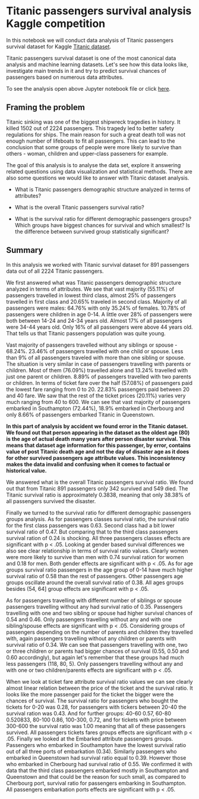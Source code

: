 # Titanic passengers survival analysis Kaggle competition

In this notebook we will conduct data analysis of Titanic passengers survival dataset for Kaggle [Titanic dataset](https://www.kaggle.com/c/titanic).

Titanic passengers survival dataset is one of the most canonical data analysis and machine learning datasets. Let's see how this data looks like, investigate main trends in it and try to predict survival chances of passengers based on numerous data attributes.

To see the analysis open above Jupyter notebook file or click [here](https://github.com/msznajder/titanic_survival_analysis_kaggle/blob/master/titanic_passengers_survival_analysis_kaggle_competition.ipynb).

## Framing the problem 

Titanic sinking was one of the biggest shipwreck tragedies in history. It killed 1502 out of 2224 passengers. This tragedy led to better safety regulations for ships. The main reason for such a great death toll was not enough number of lifeboats to fit all passengers. This can lead to the conclusion that some groups of people were more likely to survive than others - woman, children and upper-class passeners for example.

The goal of this analysis is to analyse the data set, explore it answering related questions using data visualization and statistical methods. There are also some questions we would like to answer with Titanic dataset analysis.

* What is Titanic passengers demographic structure analyzed in terms of attributes?

* What is the overall Titanic passengers survival ratio?

* What is the survival ratio for different demographic passengers groups? Which groups have biggest chances for survival and which smallest? Is the difference between survived group statistically significant?

## Summary

In this analysis we worked with Titanic survival dataset for 891 passengers data out of all 2224 Titanic passengers.

We first answered what was Titanic passengers demographic structure analyzed in terms of attributes. We see that vast majority (55.11%) of passengers travelled in lowest third class, almost 25% of passengers travelled in first class and 20.65% traveled in second class. Majority of all passengers were males: 64.76% with only 35.24% of females. 10.78% of passengers were children in age 0-14. A little over 28% of passengers were both between 14-24 and 24-34 years old. Almost 17% of all passengers were 34-44 years old. Only 16% of all passengers were above 44 years old. That tells us that Titanic passengers population was quite young.

Vast majority of passengers travelled without any siblings or spouse - 68.24%. 23.46% of passengers travelled with one child or spouse. Less than 9% of all passengers traveled with more than one sibling or spouse. The situation is very similar in case of passengers travelling with parents or children. Most of them (76.09%) travelled alone and 13.24% travelled with just one parent or children. 8.89% of passengers travelled with two parents or children. In terms of ticket fare over the half (57.08%) of passengers paid the lowest fare ranging from 0 to 20. 22.83% passengers paid between 20 and 40 fare. We saw that the rest of the ticket prices (20.11%) varies very much ranging from 40 to 600. We can see that vast majority of passengers embarked in Southampton (72.44%), 18.9% embarked in Cherbourg and only 8.66% of passengers embarked Titanic in Queenstown.

**In this part of analysis by accident we found error in the Titanic dataset. We found out that person appearing in the dataset as the oldest age (80) is the age of actual death many years after person disaster survival. This means that dataset age information for this passenger, by error, contains value of post Titanic death age and not the day of disaster age as it does for other survived passengers age attribute values. This inconsistency makes the data invalid and confusing when it comes to factual or historical value.**

We answered what is the overall Titanic passengers survival ratio. We found out that from Titanic 891 passengers only 342 survived and 549 died. The Titanic survival ratio is approximately 0.3838, meaning that only 38.38% of all passengers survived the disaster.

Finally we turned to the survival ratio for different demographic passengers groups analysis. As for passengers classes survival ratio, the survival ratio for the first class passengers was 0.63. Second class had a bit lower survival ratio of 0.47. But comparing that to the third class passengers survival ration of 0.24 is shocking. All three passengers classes effects are significant with p < .05. Looking at gender based survival differences we also see clear relationship in terms of survival ratio values. Clearly women were more likely to survive than men with 0.74 survival ration for women and 0.18 for men. Both gender effects are significant with p < .05. As for age groups survival ratio passengers in the age group of 0-14 have much higher survival ratio of 0.58 than the rest of passengers. Other passengers age groups oscillate around the overall survival ratio of 0.38. All ages groups besides (54, 64] group effects are significant with p < .05.

As for passengers travelling with different number of siblings or spouse passengers travelling without any had survival ratio of 0.35. Passengers travelling with one and two sibling or spouse had higher survival chances of 0.54 and 0.46. Only passengers travelling without any and with one sibling/spouse effects are significant with p < .05. Considering groups of passengers depending on the number of parents and children they travelled with, again passengers travelling without any children or parents with survival ratio of 0.34. We can see that passengers travelling with one, two or three children or parents had bigger chances of survival (0.55, 0.50 and 0.60 accordingly), but again let's remember that these groups had much less passengers (118, 80, 5). Only passengers travelling without any and with one or two children/parents effects are significant with p < .05.

When we look at ticket fare attribute survival ratio values we can see clearly almost linear relation between the price of the ticket and the survival ratio. It looks like the more passenger paid for the ticket the bigger were the chances of survival. The survival ratio for passengers who bought the tickets for 0-20 was 0.28, for passengers with tickers between 20-40 the survival ration was 0.43. And for further groups: 40-60 0.57, 60-80 0.520833, 80-100 0.86, 100-300, 0.72, and for tickets with price between 300-600 the survival ratio was 1.00 meaning that all of these passengers survived. All passengers tickets fares groups effects are significant with p < .05. Finally we looked at the Embarked attribute passengers groups. Passengers who embarked in Southampton have the lowest survival ratio out of all three ports of embarkation (0.34). Similarly passengers who embarked in Queenstown had survival ratio equal to 0.39. However those who embarked in Cherbourg had survival ratio of 0.55. We confirmed it with data that the third class passengers embarked mostly in Southampton and Queenstown and that could be the reason for such small, as compared to Cherbourg port, survival ratio for passengers embarking in Southampton. All passengers embarkation ports effects are significant with p < .05.